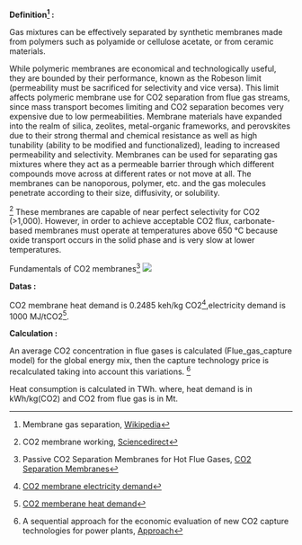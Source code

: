 **Definition[^1] :**

Gas mixtures can be effectively separated by synthetic membranes made from polymers such as polyamide or cellulose acetate, or from ceramic materials.

While polymeric membranes are economical and technologically useful, they are bounded by their performance, known as the Robeson limit (permeability must be sacrificed for selectivity and vice versa). This limit affects polymeric membrane use for CO2 separation from flue gas streams, since mass transport becomes limiting and CO2 separation becomes very expensive due to low permeabilities. Membrane materials have expanded into the realm of silica, zeolites, metal-organic frameworks, and perovskites due to their strong thermal and chemical resistance as well as high tunability (ability to be modified and functionalized), leading to increased permeability and selectivity. Membranes can be used for separating gas mixtures where they act as a permeable barrier through which different compounds move across at different rates or not move at all. The membranes can be nanoporous, polymer, etc. and the gas molecules penetrate according to their size, diffusivity, or solubility.

[^4]
These membranes are capable of near perfect selectivity for CO2 (>1,000). However, in order to achieve acceptable CO2 flux, carbonate-based membranes must operate at temperatures above 650 °C because oxide transport occurs in the solid phase and is very slow at lower temperatures.

Fundamentals of CO2 membranes[^2]
![](membranes.PNG)

**Datas :**

CO2 membrane heat demand is 0.2485 keh/kg CO2[^5],electricity demand is 1000 MJ/tCO2[^6].

**Calculation :**

An average CO2 concentration in flue gases is calculated (Flue_gas_capture model) for the global energy mix, then the capture technology price is recalculated taking into account this variations. [^3]

Heat consumption is calculated in TWh. where, heat demand is in kWh/kg(CO2) and CO2 from flue gas is in Mt.


[^1]: Membrane gas separation, [Wikipedia](https://en.wikipedia.org/wiki/Membrane_gas_separation)

[^2]: Passive CO2 Separation Membranes for Hot Flue Gases, [CO2 Separation Membranes](https://www.netl.doe.gov/sites/default/files/2018-12/M-Merrill-Luna-Passive-Separation-Membranes_Aug%202018.pdf)

[^3]: A sequential approach for the economic evaluation of new CO2 capture technologies for power plants, [Approach](https://www.sciencedirect.com/science/article/pii/S1750583618307461?via%3Dihub)

[^4]: CO2 membrane working, [Sciencedirect](https://www.sciencedirect.com/science/article/abs/pii/S0301479722014864#:~:text=For%20separation%20of%2090%25%20of,including%20final%20CO2%20compression)

[^5]: [CO2 membrane electricity demand](https://sci-hub.et-fine.com/10.1016/j.ijggc.2019.03.006)

[^6]: [CO2 memberane heat demand](https://www.osti.gov/servlets/purl/1366433#:~:text=The%20least%20equivalent%20work%20is,from%20DOE%2FNETL%20report%20for)